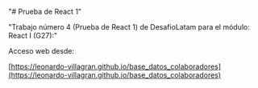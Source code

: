 "# Prueba de React 1" 

"Trabajo número 4 (Prueba de React 1) de DesafioLatam para el módulo: React I (G27):"

Acceso web desde:

[https://leonardo-villagran.github.io/base_datos_colaboradores](https://leonardo-villagran.github.io/base_datos_colaboradores)